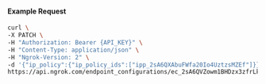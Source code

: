 <!-- Code generated for API Clients. DO NOT EDIT. -->

#### Example Request

```bash
curl \
-X PATCH \
-H "Authorization: Bearer {API_KEY}" \
-H "Content-Type: application/json" \
-H "Ngrok-Version: 2" \
-d '{"ip_policy":{"ip_policy_ids":["ipp_2sA6QXAbuFWfa20Io4UztzsMZEf"]}}' \
https://api.ngrok.com/endpoint_configurations/ec_2sA6QVZowm1BHDzx3zfrLk62y2A
```
